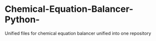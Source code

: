 # Chemical-Equation-Balancer-Python-

Unified files for chemical equation balancer unified into one repository
